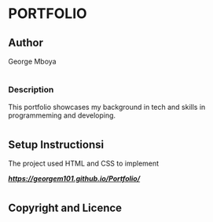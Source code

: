# PORTFOLIO
## Author
George Mboya
#
### Description
This portfolio showcases my background in tech and skills in programmeming and developing.
#
## Setup Instructionsi
The project used HTML and CSS to implement

___https://georgem101.github.io/Portfolio/___
#
## Copyright and Licence
